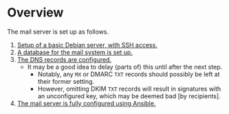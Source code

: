 # Overview

The mail server is set up as follows.

1. [Setup of a basic Debian server, with SSH access.](/doc/setup.md)
2. [A database for the mail system is set up.](/doc/database.md)
3. [The DNS records are configured.](/doc/dns.md)
    * It may be a good idea to delay (parts of) this until after the next step.
        * Notably, any `MX` or DMARC `TXT` records should possibly be left at
          their former setting.
        * However, omitting DKIM `TXT` records will result in signatures with
          an unconfigured key, which may be deemed bad \[by recipients\].
4. [The mail server is fully configured using Ansible.](/doc/ansible.md)
